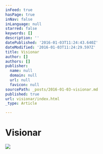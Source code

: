 ```yaml
---
inFeed: true
hasPage: true
inNav: false
inLanguage: null
starred: false
keywords: []
description: ''
datePublished: '2016-01-03T11:24:43.640Z'
dateModified: '2016-01-03T11:24:29.597Z'
title: Visionar
author: []
authors: []
publisher:
  name: null
  domain: null
  url: null
  favicon: null
sourcePath: _posts/2016-01-03-visionar.md
published: true
url: visionar/index.html
_type: Article

---
```

# Visionar
![](https://the-grid-user-content.s3-us-west-2.amazonaws.com/89322145-858a-4eca-b8e3-4c5826756f95.jpg)
